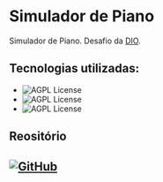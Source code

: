 # Simulador de Piano

Simulador de Piano. Desafio da [DIO](https://www.dio.me/).

## Tecnologias utilizadas:

 - ![AGPL License](https://img.shields.io/badge/HTML5-E34F26?style=for-the-badge&logo=html5&logoColor=white)
- ![AGPL License](https://img.shields.io/badge/CSS3-1572B6?style=for-the-badge&logo=css3&logoColor=white)
- ![AGPL License](https://img.shields.io/badge/JavaScript-F7DF1E?style=for-the-badge&logo=javascript&logoColor=black)

## Reositório
## [![GitHub](https://img.shields.io/badge/GitHub-000?style=for-the-badge&logo=github)](https://github.com/felipeAguiarCode/js-music-keyboard-virtual "GitHub")